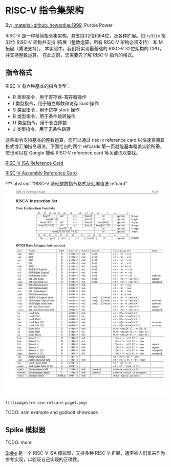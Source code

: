# RISC-V 指令集架构

By: [:material-github: howardlau1999](https://github.com/howardlau1999), Purple Power

RISC-V 是一种精简指令集架构，其支持32位和64位，及各种扩展。如 `rv32im` 指 32位 RISC-V 架构并支持 I拓展（整数运算，所有 RISC-V 架构必须支持） 和 M拓展（乘法支持）。
本实验中，我们将实现最基础的 RISC-V 32位架构的 CPU，并支持整数运算。
在此之前，您需要先了解 RISC-V 指令的格式。




## 指令格式

RISC-V 有六种基本的指令类型：

- R 类型指令，用于寄存器-寄存器操作
- I 类型指令，用于短立即数和访存 load 操作
- S 类型指令，用于访存 store 操作
- B 类型指令，用于条件跳转操作
- U 类型指令，用于长立即数
- J 类型指令，用于无条件跳转 

这些指令支持基本的整数运算，您可以通过 risc-v reference card 以快速查阅其格式或汇编指令语法，下面给出的两个 refcards 第一页就能基本覆盖实验所需，您也可以在 Google 搜索 RISC-V reference card 等关键词以查找。

[RISC-V ISA Reference Card](https://github.com/jameslzhu/riscv-card/releases/download/latest/riscv-card.pdf)

[RISC-V Assembly Reference Card](https://www.cl.cam.ac.uk/teaching/1617/ECAD+Arch/files/docs/RISCVGreenCardv8-20151013.pdf)

??? abstract "RISC-V 基础整数指令格式及汇编语法 refcard"
    ![](images/rv-refcard-page1.png)

    ![](images/rv-asm-refcard-page1.png)

TODO: asm example and godbolt showcase

## Spike 模拟器

TODO: more

[Spike](https://github.com/riscv-software-src/riscv-isa-sim) 是一个 RISC-V ISA 模拟器，支持多种 RISC-V 扩展，通常被人们拿来作为参考实现，以验证自己实现的正确性。





